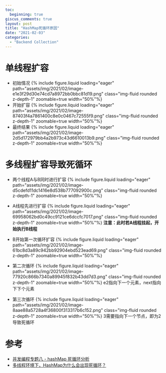 ```yaml
---
toc:
  beginning: true
giscus_comments: true
layout: post
title: "HashMap死循环原因"
date: "2021-02-03"
categories: 
  - "Backend Collection"
---
```


# 单线程扩容

- 初始情况
   {% include figure.liquid loading="eager" path="assets/img/2021/02/image-e1e3f29d30e74cd7a8972bb0bbc81d19.png" class="img-fluid rounded z-depth-1" zoomable=true width="50%"%}
- 开始扩容
   {% include figure.liquid loading="eager" path="assets/img/2021/02/image-87403f4a7861400c8e0c0467c72555f9.png" class="img-fluid rounded z-depth-1" zoomable=true width="50%"%}
- 最终结果
   {% include figure.liquid loading="eager" path="assets/img/2021/02/image-2d5d172979bb4a2b973c43d6610013b9.png" class="img-fluid rounded z-depth-1" zoomable=true width="50%"%}


# 多线程扩容导致死循环
- 两个线程A与B同时进行扩容
   {% include figure.liquid loading="eager" path="assets/img/2021/02/image-d5cdefd11dc1416e8d538b777092900c.png" class="img-fluid rounded z-depth-1" zoomable=true width="50%"%}
- A线程先进行扩容
   {% include figure.liquid loading="eager" path="assets/img/2021/02/image-69958062bd0c49cc9121ce6dccfc7017.png" class="img-fluid rounded z-depth-1" zoomable=true width="50%"%}
   **注意：此时若A线程挂起，开始执行B线程**
- B开始第一次循环扩容
   {% include figure.liquid loading="eager" path="assets/img/2021/02/image-61bc8d3a89c942bb92904ebd523ead69.png" class="img-fluid rounded z-depth-1" zoomable=true width="50%"%}

- 第二次循环
{% include figure.liquid loading="eager" path="assets/img/2021/02/image-77920c866b7340a89945f832b43dd7d3.png" class="img-fluid rounded z-depth-1" zoomable=true width="50%"%}
e2指向下一个元素，next指向下下个元素

- 第三次循环
   {% include figure.liquid loading="eager" path="assets/img/2021/02/image-8aae88a5728a4f36800f313317b6c152.png" class="img-fluid rounded z-depth-1" zoomable=true width="50%"%}
   3需要指向下一个节点，即为2导致死循环

# 参考
- [并发编程专题八 - hashMap 死循环分析](https://my.oschina.net/u/3694479/blog/3054837)
- [多线程环境下，HashMap为什么会出现死循环？](https://mp.weixin.qq.com/s/N8qIbQtovVsZbzdtjMJh2g)
